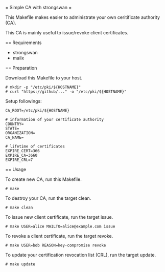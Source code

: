 = Simple CA with strongswan =

This Makefile makes easier to administrate your own ceritificate authority (CA).

This CA is mainly useful to issue/revoke client certificates. 

== Requirements

* strongswan
* mailx

== Preparation

Download this Makefile to your host.

```
# mkdir -p "/etc/pki/${HOSTNAME}"
# curl "https://github/..." -o "/etc/pki/${HOSTNAME}"
```

Setup followings:

```
CA_ROOT=/etc/pki/${HOSTNAME}

# information of your certificate authority
COUNTRY=
STATE=
ORGANIZATION=
CA_NAME=

# lifetime of certificates
EXPIRE_CERT=366
EXPIRE_CA=3660
EXPIRE_CRL=7
```

== Usage

To create new CA, run this Makefile.

```
# make
```

To destroy your CA, run the target clean.

```
# make clean
```

To issue new client certificate, run the target issue.

```
# make USER=alice MAILTO=alice@example.com issue
```

To revoke a client certificate, run the target revoke.

```
# make USER=bob REASON=key-compromise revoke
```

To update your certification revocation list (CRL), run the target update.

```
# make update
```

